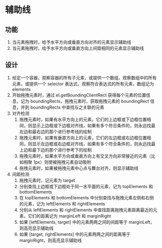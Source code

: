 # 辅助线

## 功能

1. 当元素拖拽时，给予水平方向或垂直方向对齐的元素显示辅助线
2. 当元素拖拽时，给予水平方向或垂直方向上间距相同的元素显示辅助线

## 设计

1. 给定一个容器，观察容器的所有子元素，或提供一个数组，观察数组中的所有元素，或提供一个 selector 表达式，观察符合表达式的所有元素，数组记为 elements
2. 开始拖拽元素时，通过 el.getBoundingClientRect 获得每个元素的位置信息，记为 boundingRects，拖拽元素时，获取拖拽元素的 boundingRect 信息，并到 boundingRects 中查找与之关联的元素
3. 对齐检测
   1. 拖拽元素时，如果有水平方向上的元素，它们的上边框或下边框位置相同，则显示上边框或下边框对齐线，如果有多个符合条件的，则永远找最左边和最右边的那个进行参考线的绘制
   2. 拖拽元素时，如果有垂直方向上的元素，它们的左边框或右边框位置相同，则显示左边框或右边框对齐线，如果有多个符合条件的，则永远找最上边和最下边的那个进行参考下的绘制
   3. 拖拽元素时，如果水平方向或垂直方向上有交叉方向非常接近的元素（比如相聚 1px）则使被拖拽元素自动吸附
   4. 拖拽元素时，如果被拖拽元素中心点与舞台对齐，则显示辅助线
4. 间距检测
   1. 拖拽元素时，记元素为 target
   2. 分别查找上边框或下边框处于同一水平面的元素，记为 topElements 和 bottomElements
   3. 在 topElements 和 bottomElements 中分别查找与拖拽元素左侧和右侧的元素，记为 leftElements 和 rightElements
   4. 分别从 leftElements 和 rightElements 中查找距离拖拽元素距离最近的元素，它们的距离记为 marginLeft 和 marginRight
   5. 如果 [leftElements, target] 中的元素两两之间的间距等于 marginLeft，则高亮显示辅助线
   6. 如果 [target, rightElements] 中的元素两两之间的距离等于 marginRight，则高亮显示辅助线
